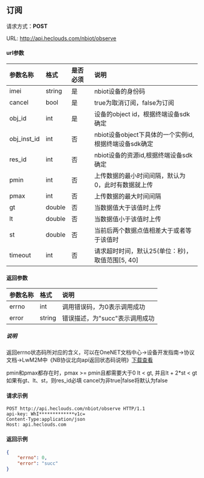 ﻿订阅
---
请求方式：**POST**

URL: http://api.heclouds.com/nbiot/observe


#### url参数
参数名称 | 格式 | 是否必须 | 说明
:- | :- | :- | :- 
imei | string | 是|nbiot设备的身份码
cancel | bool | 是 | true为取消订阅，false为订阅
obj_id | int | 是 | 设备的object id，根据终端设备sdk确定
obj_inst_id | int | 否 | nbiot设备object下具体的一个实例id,根据终端设备sdk确定
res_id | int | 否 | nbiot设备的资源id,根据终端设备sdk确定
pmin | int | 否 | 上传数据的最小时间间隔，默认为0，此时有数据就上传
pmax | int | 否 | 上传数据的最大时间间隔
gt | double | 否 | 当数据值大于该值时上传
lt | double | 否 | 当数据值小于该值时上传
st | double | 否 | 当前后两个数据点值相差大于或者等于该值时
timeout | int | 否 | 请求超时时间，默认25(单位：秒)，取值范围[5, 40]

#### 返回参数
参数名称 | 格式 | 说明
:- | :- | :- 
errno | int | 调用错误码，为0表示调用成功
error | string | 错误描述，为"succ"表示调用成功

##### 说明

返回errno状态码所对应的含义，可以在OneNET文档中心->设备开发指南->协议文档->LwM2M中《NB协议北向api返回状态码说明》[下载查看](/book/device-develop/multpro/sdk-doc-tool/doc.md)

pmin和pmax都存在时，pmax >= pmin且都需要大于0
lt < gt, 并且lt + 2*st < gt
如果有gt、lt、st，则res_id必填
cancel为非true|false将默认为false


#### 请求示例
```text
POST http://api.heclouds.com/nbiot/observe HTTP/1.1
api-key: WhI*************v1c=
Content-Type:application/json
Host: api.heclouds.com

```
#### 返回示例
```json
{
	"errno": 0,
	"error": "succ"
}
```
